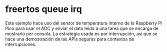# freertos queue irq

Este ejemplo hace uso del sensor de temperatura interno de la Raspberry Pi Pico para usar el ADC y enviar el dato leido a una tarea que se encarga de mostrarlo por consola. La estrategia usada es por interrupción, así que se hace una demostración de las APIs seguras para contextos de interrupciones.